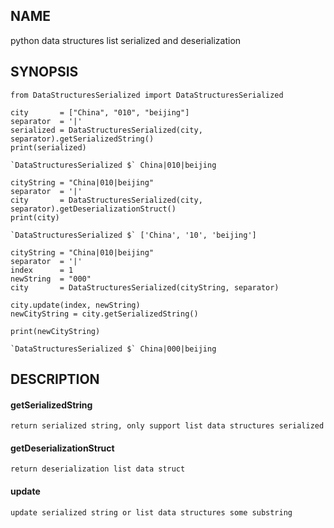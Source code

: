 ## NAME
python data structures list serialized and deserialization

## SYNOPSIS
    from DataStructuresSerialized import DataStructuresSerialized

    city       = ["China", "010", "beijing"]
    separator  = '|'
    serialized = DataStructuresSerialized(city, separator).getSerializedString()
    print(serialized)

    `DataStructuresSerialized $` China|010|beijing

    cityString = "China|010|beijing"
    separator  = '|'
    city       = DataStructuresSerialized(city, separator).getDeserializationStruct()
    print(city)

    `DataStructuresSerialized $` ['China', '10', 'beijing']

    cityString = "China|010|beijing"
    separator  = '|'
    index      = 1
    newString  = "000"
    city       = DataStructuresSerialized(cityString, separator)
    
    city.update(index, newString)
    newCityString = city.getSerializedString()
    
    print(newCityString)

    `DataStructuresSerialized $` China|000|beijing

## DESCRIPTION
#### getSerializedString
    return serialized string, only support list data structures serialized

#### getDeserializationStruct
    return deserialization list data struct

#### update
    update serialized string or list data structures some substring
